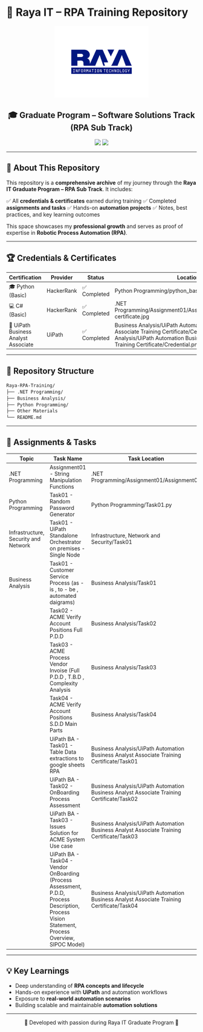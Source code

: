 # 📌 Raya IT – RPA Training Repository


<p align="center">
  <img src="Other Materials/Raya it logo.png" alt="Raya IT Logo" width="250"/>
</p>

<h2 align="center">🎓 Graduate Program – Software Solutions Track (RPA Sub Track)</h2>

<p align="center">
  <img src="https://img.shields.io/badge/Focus-RPA-blue?style=flat-square&logo=robotframework&logoColor=white"/>
  <img src="https://img.shields.io/badge/Training-Raya%20IT-orange?style=flat-square&logo=readthedocs&logoColor=white"/>
</p>

---

## 📖 About This Repository

This repository is a **comprehensive archive** of my journey through the **Raya IT Graduate Program – RPA Sub Track**. It includes:

✅ All **credentials & certificates** earned during training
✅ Completed **assignments and tasks**
✅ Hands-on **automation projects**
✅ Notes, best practices, and key learning outcomes

This space showcases my **professional growth** and serves as proof of expertise in **Robotic Process Automation (RPA)**.

---

## 🏆 Credentials & Certificates

| Certification                        | Provider   | Status      | Location |
| -------------------------------------- | ---------- | ----------- | ------------ |
| 🎓 Python (Basic)                     | HackerRank | ✅ Completed | Python Programming/python_basic certificate.jpg |
| 💻 C# (Basic)                          | HackerRank | ✅ Completed | .NET Programming/Assignment01/Assignment01/c_sharp_basic certificate.jpg |
| 🤖 UiPath Business Analyst Associate | UiPath     | ✅ Completed | Business Analysis/UiPath Automation Business Analyst Associate Training Certificate/Certificate.png , Business Analysis/UiPath Automation Business Analyst Associate Training Certificate/Credential.png|


---

## 📂 Repository Structure

```bash
Raya-RPA-Training/
├── .NET Programming/
├── Business Analysis/
├── Python Programming/
├── Other Materials
└── README.md
```

---

## 🚀 Assignments & Tasks

| Topic                                | Task Name                                                                                                                                             | Task Location                                                                              |
| ------------------------------------ | ----------------------------------------------------------------------------------------------------------------------------------------------------- | ------------------------------------------------------------------------------------------ |
| .NET Programming                     | Assignment01 - String Manipulation Functions                                                                                                          | .NET Programming/Assignment01/Assignment01                                               |
| Python Programming                   | Task01 - Random Password Generator                                                                                                                    | Python Programming/Task01.py                                                               |
| Infrastructure, Security and Network | Task01 - UiPath Standalone Orchestrator on premises - Single Node                                                                                     | Infrastructure, Network and Security/Task01                                                                 |
| Business Analysis                    | Task01 - Customer Service Process (as - is , to - be , automated daigrams)                                                                            | Business Analysis/Task01                                                                                       |
|                                      | Task02 - ACME Verify Account Positions Full P.D.D                                                                                                     | Business Analysis/Task02                                                                                       |
|                                      | Task03 - ACME Process Vendor Invoise (Full P.D.D , T.B.D , Complexity Analysis                                                                        | Business Analysis/Task03                                                                                       |
|                                      | Task04 - ACME Verify Account Positions S.D.D Main Parts                                                                                               | Business Analysis/Task04                                                                                       |
|                                      | UiPath BA - Task01 - Table Data extractions to google sheets RPA                                                                                      | Business Analysis/UiPath Automation Business Analyst Associate Training Certificate/Task01                   |
|                                      | UiPath BA - Task02 - OnBoarding Process Assessment                                                                                                    | Business Analysis/UiPath Automation Business Analyst Associate Training Certificate/Task02                   |
|                                      | UiPath BA - Task03 - Issues Solution for ACME System Use case                                                                                         | Business Analysis/UiPath Automation Business Analyst Associate Training Certificate/Task03                   |
|                                      | UiPath BA - Task04 - Vendor OnBoarding (Process Assessment, P.D.D, Process Description, Process Vision Statement, Process Overview, SIPOC Model)      | Business Analysis/UiPath Automation Business Analyst Associate Training Certificate/Task04                   |
---
 
## 💡 Key Learnings

* Deep understanding of **RPA concepts and lifecycle**
* Hands-on experience with **UiPath** and automation workflows
* Exposure to **real-world automation scenarios**
* Building scalable and maintainable **automation solutions**


---


<p align="center">💙 Developed with passion during Raya IT Graduate Program 💙</p>
